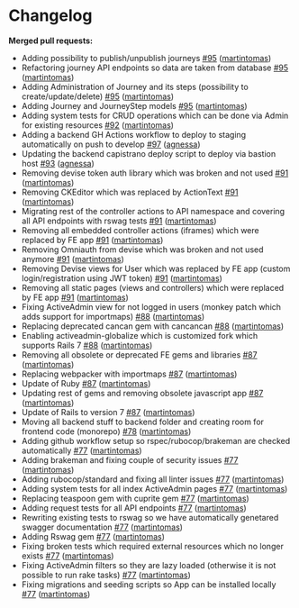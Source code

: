 # Changelog

**Merged pull requests:**
- Adding possibility to publish/unpublish journeys [\#95](https://github.com/ConservationInternational/resilienceatlas/pull/95) ([martintomas](https://github.com/martintomas))
- Refactoring journey API endpoints so data are taken from database [\#95](https://github.com/ConservationInternational/resilienceatlas/pull/95) ([martintomas](https://github.com/martintomas))
- Adding Administration of Journey and its steps (possibility to create/update/delete) [\#95](https://github.com/ConservationInternational/resilienceatlas/pull/95) ([martintomas](https://github.com/martintomas))
- Adding Journey and JourneyStep models [\#95](https://github.com/ConservationInternational/resilienceatlas/pull/95) ([martintomas](https://github.com/martintomas))
- Adding system tests for CRUD operations which can be done via Admin for existing resources [\#92](https://github.com/ConservationInternational/resilienceatlas/pull/92) ([martintomas](https://github.com/martintomas))
- Adding a backend GH Actions workflow to deploy to staging automatically on push to develop [\#97](https://github.com/ConservationInternational/resilienceatlas/pull/97) ([agnessa](https://github.com/agnessa))
- Updating the backend capistrano deploy script to deploy via bastion host [\#93](https://github.com/ConservationInternational/resilienceatlas/pull/93) ([agnessa](https://github.com/agnessa))
- Removing devise token auth library which was broken and not used [\#91](https://github.com/ConservationInternational/resilienceatlas/pull/91) ([martintomas](https://github.com/martintomas))
- Removing CKEditor which was replaced by ActionText [\#91](https://github.com/ConservationInternational/resilienceatlas/pull/91) ([martintomas](https://github.com/martintomas))
- Migrating rest of the controller actions to API namespace and covering all API endpoints with rswag tests [\#91](https://github.com/ConservationInternational/resilienceatlas/pull/91) ([martintomas](https://github.com/martintomas))
- Removing all embedded controller actions (iframes) which were replaced by FE app [\#91](https://github.com/ConservationInternational/resilienceatlas/pull/91) ([martintomas](https://github.com/martintomas))
- Removing Omniauth from devise which was broken and not used anymore [\#91](https://github.com/ConservationInternational/resilienceatlas/pull/91) ([martintomas](https://github.com/martintomas))
- Removing Devise views for User which was replaced by FE app (custom login/registration using JWT token) [\#91](https://github.com/ConservationInternational/resilienceatlas/pull/91) ([martintomas](https://github.com/martintomas))
- Removing all static pages (views and controllers) which were replaced by FE app [\#91](https://github.com/ConservationInternational/resilienceatlas/pull/91) ([martintomas](https://github.com/martintomas))
- Fixing ActiveAdmin view for not logged in users (monkey patch which adds support for importmaps) [\#88](https://github.com/ConservationInternational/resilienceatlas/pull/88) ([martintomas](https://github.com/martintomas))
- Replacing deprecated cancan gem with cancancan [\#88](https://github.com/ConservationInternational/resilienceatlas/pull/88) ([martintomas](https://github.com/martintomas))
- Enabling activeadmin-globalize which is customized fork which supports Rails 7 [\#88](https://github.com/ConservationInternational/resilienceatlas/pull/88) ([martintomas](https://github.com/martintomas))
- Removing all obsolete or deprecated FE gems and libraries [\#87](https://github.com/ConservationInternational/resilienceatlas/pull/87) ([martintomas](https://github.com/martintomas))
- Replacing webpacker with importmaps [\#87](https://github.com/ConservationInternational/resilienceatlas/pull/87) ([martintomas](https://github.com/martintomas))
- Update of Ruby [\#87](https://github.com/ConservationInternational/resilienceatlas/pull/87) ([martintomas](https://github.com/martintomas))
- Updating rest of gems and removing obsolete javascript app [\#87](https://github.com/ConservationInternational/resilienceatlas/pull/87) ([martintomas](https://github.com/martintomas))
- Update of Rails to version 7 [\#87](https://github.com/ConservationInternational/resilienceatlas/pull/87) ([martintomas](https://github.com/martintomas))
- Moving all backend stuff to backend folder and creating room for frontend code (monorepo) [\#78](https://github.com/ConservationInternational/resilienceatlas/pull/78) ([martintomas](https://github.com/martintomas))
- Adding github workflow setup so rspec/rubocop/brakeman are checked automatically [\#77](https://github.com/ConservationInternational/resilienceatlas/pull/77) ([martintomas](https://github.com/martintomas))
- Adding brakeman and fixing couple of security issues [\#77](https://github.com/ConservationInternational/resilienceatlas/pull/77) ([martintomas](https://github.com/martintomas))
- Adding rubocop/standard and fixing all linter issues [\#77](https://github.com/ConservationInternational/resilienceatlas/pull/77) ([martintomas](https://github.com/martintomas))
- Adding system tests for all index ActiveAdmin pages [\#77](https://github.com/ConservationInternational/resilienceatlas/pull/77) ([martintomas](https://github.com/martintomas))
- Replacing teaspoon gem with cuprite gem [\#77](https://github.com/ConservationInternational/resilienceatlas/pull/77) ([martintomas](https://github.com/martintomas))
- Adding request tests for all API endpoints [\#77](https://github.com/ConservationInternational/resilienceatlas/pull/77) ([martintomas](https://github.com/martintomas))
- Rewriting existing tests to rswag so we have automatically genetared swagger documentation [\#77](https://github.com/ConservationInternational/resilienceatlas/pull/77) ([martintomas](https://github.com/martintomas))
- Adding Rswag gem [\#77](https://github.com/ConservationInternational/resilienceatlas/pull/77) ([martintomas](https://github.com/martintomas))
- Fixing broken tests which required external resources which no longer exists [\#77](https://github.com/ConservationInternational/resilienceatlas/pull/77) ([martintomas](https://github.com/martintomas))
- Fixing ActiveAdmin filters so they are lazy loaded (otherwise it is not possible to run rake tasks) [\#77](https://github.com/ConservationInternational/resilienceatlas/pull/77) ([martintomas](https://github.com/martintomas))
- Fixing migrations and seeding scripts so App can be installed locally [\#77](https://github.com/ConservationInternational/resilienceatlas/pull/77) ([martintomas](https://github.com/martintomas))
